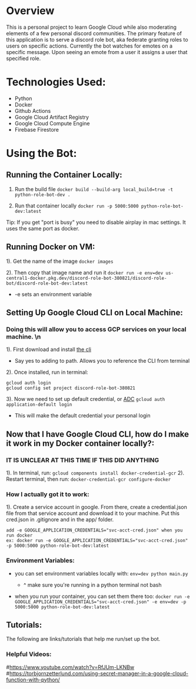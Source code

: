 # Overview
This is a personal project to learn Google Cloud while also moderating elements of a few personal discord communities.
The primary feature of this application is to serve a discord role bot, aka federate granting roles to users on specific actions.
Currently the bot watches for emotes on a specific message. Upon seeing an emote from a user it assigns a user that specified role.

# Technologies Used:
- Python
- Docker
- Github Actions
- Google Cloud Artifact Registry
- Google Cloud Compute Engine
- Firebase Firestore

# Using the Bot:
## Running the Container Locally:

1. Run the build file
`docker build --build-arg local_build=true -t python-role-bot-dev .`

2. Run that container locally
`docker run -p 5000:5000 python-role-bot-dev:latest`

Tip: If you get "port is busy" you need to disable airplay in mac settings. It uses the same port as docker.



## Running Docker on VM: 
1). Get the name of the image
`docker images`

2). Then copy that image name and run it
`docker run -e env=dev us-central1-docker.pkg.dev/discord-role-bot-380821/discord-role-bot/discord-role-bot-dev:latest`
- -e sets an environment variable


## Setting Up Google Cloud CLI on Local Machine:
### Doing this will allow you to access GCP services on your local machine. \n
1). First download and install [the cli](https://cloud.google.com/sdk/docs/install)
- Say yes to adding to path. Allows you to reference the CLI from terminal

2). Once installed, run in terminal:
```
gcloud auth login
gcloud config set project discord-role-bot-380821
```

3). Now we need to set up default credential, or [ADC](https://cloud.google.com/docs/authentication/provide-credentials-adc#how-to)
`gcloud auth application-default login`
- This will make the default credential your personal login


## Now that I have Google Cloud CLI, how do I make it work in my Docker container locally?:
### IT IS UNCLEAR AT THIS TIME IF THIS DID ANYTHING
1). In terminal, run:
`gcloud components install docker-credential-gcr`
2). Restart terminal, then run:
`docker-credential-gcr configure-docker`

### How I actually got it to work:
1). Create a service account in google. From there, create a credential.json file from that service account and download it to your machine. Put this cred.json in .gitignore and in the app/ folder.
```
add -e GOOGLE_APPLICATION_CREDENTIALS="svc-acct-cred.json" when you run docker
ex: docker run -e GOOGLE_APPLICATION_CREDENTIALS="svc-acct-cred.json" -p 5000:5000 python-role-bot-dev:latest
```

### Environment Variables:
- you can set environment variables locally with:
`env=dev python main.py`
  - ^ make sure you're running in a python terminal not bash

- when you run your container, you can set them there too:
`docker run -e GOOGLE_APPLICATION_CREDENTIALS="svc-acct-cred.json" -e env=dev -p 5000:5000 python-role-bot-dev:latest`


## Tutorials:
The following are links/tutorials that help me run/set up the bot.

### Helpful Videos:
#https://www.youtube.com/watch?v=RfJUm-LKNBw
#https://torbjornzetterlund.com/using-secret-manager-in-a-google-cloud-function-with-python/
